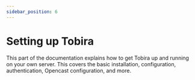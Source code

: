 ```yaml
---
sidebar_position: 6
---
```


# Setting up Tobira

This part of the documentation explains how to get Tobira up and running on your own server.
This covers the basic installation, configuration, authentication, Opencast configuration, and more.
